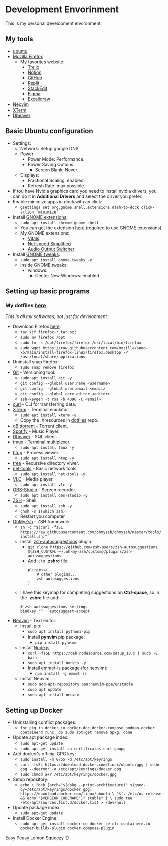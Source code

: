 # Development Envorinment

<p>This is my personal development environment.</p>

## My tools
- [ubuntu](https://ubuntu.com/download)
- [Mozilla Firefox](https://www.mozilla.org/pt-BR/firefox/new/)
	- My favorites website:
		- [Trello](https://trello.com/pt-BR)
		- [Notion](https://www.notion.so/)
		- [GitHub](https://github.com/)
		- [Replit](https://replit.com/)
		- [StackEdit](https://stackedit.io/)
		- [Figma](https://www.figma.com/)
		- [Excalidraw](https://excalidraw.com/)
- [Neovim](https://neovim.io/)
- [XTerm](https://invisible-island.net/xterm/)
- [Dbeaver](https://dbeaver.io/download/)

## Basic Ubuntu configuration
- Settings:
    - Network: Setup google DNS.
    - Power: 
        - Power Mode: Performance.
        - Power Saving Options: 
            - Screen Blank: Never.
    - Displays:
        - Fractional Scaling: enabled.
        - Refresh Rate: max possible.
- If tou have Nvidia graphics card you need to install nvidia drivers, you can do it in **Additional Drivers** and select the driver you prefer.
- Enable minimize apps in dock with an click:
    - `gsettings set org.gnome.shell.extensions.dash-to-dock click-action 'minimize'`
- Install [GNOME extensions](https://extensions.gnome.org/);
    - `sudo apt install chrome-gnome-shell`
    - You can get the extension [here](https://extensions.gnome.org/) (required to use GNOME extensions).
    - My GNOME extensions:
        - [Vitals](https://extensions.gnome.org/extension/1460/vitals/)
        - [Net speed Simplified](https://extensions.gnome.org/extension/3724/net-speed-simplified/)
        - [Audio Output Switcher](https://extensions.gnome.org/extension/751/audio-output-switcher/)
- Install [GNOME tweaks](https://gitlab.gnome.org/GNOME/gnome-tweaks):
    - `sudo apt install gnome-tweaks -y`
    - Inside GNOME tweaks:
        - windows:
            - Center New Windows: enabled.

## Setting up basic programs
### My dotfiles [here](https://github.com/devcastroitalo/dotfiles)
<em>This is all my softwares, not just for development.</em>
- Download Firefox [here](https://www.mozilla.org/en-US/firefox/linux/?utm_medium=referral&utm_source=support.mozilla.org):
    - `tar xjf firefox-*.tar.bz2`
    - `sudo mv firefox /opt`
    - `sudo ln -s /opt/firefox/firefox /usr/local/bin/firefox`
    - `sudo wget https://raw.githubusercontent.com/mozilla/sumo-kb/main/install-firefox-linux/firefox.desktop -P /usr/local/share/applications `
- Uninstall snap Firefox:
    - `sudo snap remove firefox`
- [Git](https://git-scm.com/) - Versioning tool.
    - `sudo apt install git -y`
    - `git config --global user.name <username>`
    - `git config --global user.email <email>`
    - `git config --global core.editor <editor>`
    - `ssh-keygen -t rsa -b 4096 -C <email>`
- [curl](https://curl.se/) - CLI for transferring data.
- [XTerm](https://invisible-island.net/xterm/) - Terminal emulator.
    - `sudo apt install xterm -y`
    - Copy the .Xresources in [dotfiles](https://github.com/devcastroitalo/dotfiles) repo.
- [qBittorrent](https://www.qbittorrent.org/download) - Torrent client.
- [Spotify](https://www.spotify.com/br-pt/download/linux/) - Music Player.
- [Dbeaver](https://dbeaver.io/download/) - SQL client.
- [tmux](https://github.com/tmux/tmux/wiki) - Terminal multiplexer.
    - `sudo apt install tmux -y`
- [htop](https://github.com/htop-dev/htop) - Process viewer.
    - `sudo apt install htop -y`
- [tree](https://www.geeksforgeeks.org/tree-command-unixlinux/) - Recursive directory viwer.
- [net-tools](https://github.com/ecki/net-tools) - Basic network tools.
    - `sudo apt install net-tools -y`
- [VLC](https://www.videolan.org/vlc/index.pt_BR.html) - Media player.
    - `sudo apt install vlc -y`
- [OBS-Studio](https://obsproject.com/pt-br/download) - Screen recorder.
    - `sudo apt install obs-studio -y`
- [ZSH](https://www.zsh.org/) - Shell.
    - `sudo apt install zsh -y`
    - `chsh -s $(which zsh)`
    - Restart you computer
- [OhMyZsh](https://ohmyz.sh/) - ZSH framework.
    - `sh -c "$(curl -fsSL https://raw.githubusercontent.com/ohmyzsh/ohmyzsh/master/tools/install.sh)"`
    - Install [zsh-autosuggestions](https://github.com/zsh-users/zsh-autosuggestions) plugin:
        - `git clone https://github.com/zsh-users/zsh-autosuggestions ${ZSH_CUSTOM:-~/.oh-my-zsh/custom}/plugins/zsh-autosuggestions`
        - Add it to **.zshrc** file:
            ```
            plugins=( 
                # other plugins...
                zsh-autosuggestions
            )
            ```
    - I have this keymap for completing suggestions on **Ctrl-space**, so in the **.zshrc** file add:
        ```
        # zsh-autosuggestions settings
        bindkey '^ ' autosuggest-accept
        ```
- [Neovim](https://neovim.io/) - Text editor.
    - Install pip: 
        - `sudo apt install python3-pip`
        - Install **pynvim** pip package: 
            - `pip install pynvim`
    - Install [Node.js](https://nodejs.org/en)
        - `curl -fsSL https://deb.nodesource.com/setup_18.x | sudo -E bash -`
        - `sudo apt install nodejs -y`
        - Install [emmet-ls](https://github.com/aca/emmet-ls) package (for neovim): 
            - `npm install -g emmet-ls`
    - Install Neovim:
        - `sudo add-apt-repository ppa:neovim-ppa/unstable`
        - `sudo apt update`
        - `sudo apt install neovim`

## Setting up Docker
- Uninstalling conflict packages:
    - `for pkg in docker.io docker-doc docker-compose podman-docker containerd runc; do sudo apt-get remove $pkg; done`
- Update apt package index:
    - `sudo apt-get update`
    - `sudo apt-get install ca-certificates curl gnupg`
- Add docker's official GPG key:
    - `sudo install -m 0755 -d /etc/apt/keyrings`
    - `curl -fsSL https://download.docker.com/linux/ubuntu/gpg | sudo gpg --dearmor -o /etc/apt/keyrings/docker.gpg`
    - `sudo chmod a+r /etc/apt/keyrings/docker.gpg`
- Setup repository:
    - `echo \
  "deb [arch="$(dpkg --print-architecture)" signed-by=/etc/apt/keyrings/docker.gpg] https://download.docker.com/linux/ubuntu \
  "$(. /etc/os-release && echo "$VERSION_CODENAME")" stable" | \
  sudo tee /etc/apt/sources.list.d/docker.list > /dev/null`
- Update package index:
    - `sudo apt-get update`
- Install Docker Engine:
    - `sudo apt-get install docker-ce docker-ce-cli containerd.io docker-buildx-plugin docker-compose-plugin`

Easy Peasy Lemon Squeezy 👌
